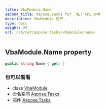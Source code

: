```yaml
---
title: VbaModule.Name
second_title: Aspose.Tasks for .NET API 参考
description: VbaModule 财产. 
type: docs
weight: 20
url: /zh/net/aspose.tasks/vbamodule/name/
---
```

## VbaModule.Name property

```csharp
public string Name { get; }
```

### 也可以看看

* class [VbaModule](../)
* 命名空间 [Aspose.Tasks](../../vbamodule/)
* 部件 [Aspose.Tasks](../../../)


